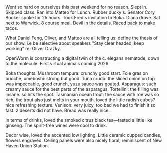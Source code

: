 Went so hard on ourselves this past weekend for no reason. Slept in. Skipped class. Ran into Matteo for Lunch. Rubber ducky's. Senator Cory Booker spoke for 25 hours. Took Fred's invitation to Boka. Diana drove. Sat next to Warwick. 8 course meal. Devil in the details. Raced back to make tacos.

What Daniel Feng, Oliver, and Matteo are all telling us:
define the thesis of our show. i.e be selective about speakers
"Stay clear headed, keep working" re: Oliver Drazky.

OpenWorm is constructing a digital twin of the c. elegans nematode, down to the molecule. First virtual animals coming 2026.

Boka thoughts. 
Mushroom tempura: crunchy good start.
Foie gras on brioche, umeboshi: strong but good.
Tuna crudo: the sliced onion on top was impeccable, good crunch, yuzu sauce was goated.
Asparagus: such creamy sauce for the best parts of the asparagus.
Tortellini: the filling was insane. so hits the spot.
Tasmanian ocean trout: the sauce with roe was so rich, the trout also just melts in your mouth. loved the little radish cubes? nice refreshing texture.
Venison: very juicy, too bad we had to finish it so fast. 
2 deserts did not have.
Bread was really nice.

In terms of drinks, loved the smoked citrus black tea—tasted a little like ginseng.
The spirit-free wines were cool to drink. 

Decor wise, loved the accented low lighting. Little ceramic cupped candles, flowers engraved. Ceiling panels were also nicely floral, reminiscent of New Haven Union Station.
